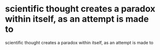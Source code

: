 # scientific thought creates a paradox within itself, as an attempt is made to

scientific thought creates a paradox within itself, as an attempt is made to